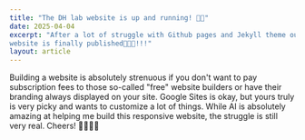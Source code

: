 ```yaml
---
title: "The DH lab website is up and running! 🎉🎉"
date: 2025-04-04
excerpt: "After a lot of struggle with Github pages and Jekyll theme our
website is finally published🎉🎉🎉!!!"
layout: article
---
```

<div class="justify-text">
Building a website is absolutely strenuous if you don't want to pay subscription
fees to those so-called "free" website builders or have their branding always
displayed on your site. Google Sites is okay, but yours truly is very picky and
wants to customize a lot of things. While AI is absolutely amazing at helping me
build this responsive website, the struggle is still very real. Cheers! 🍺🍻🍺🍻
</div>

